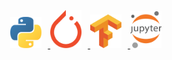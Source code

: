 <p align="center">

 <a href="https://python.org/" target="_blank">
  <span style="display: inline-block; margin-right: 10px;">
    <img src="image/python.svg" width="50"/>
  </span>
</a>

 <a href="https://pytorch.org/" target="_blank">
  <span style="display: inline-block; margin-right: 10px;">
    <img src="image/pytorch.svg" width="50"/>
  </span>
</a>

  <a href="https://tensorflow.org/" target="_blank">
  <span style="display: inline-block; margin-right: 10px;">
    <img src="image/tensorflow.svg" width="50"/>
  </span>
</a>

  <a href="https://jupyter.org/" target="_blank">
  <span style="display: inline-block; margin-right: 10px;">
    <img src="image/jupyter.svg" width="50"/>
  </span>
</a>
  
</p>
